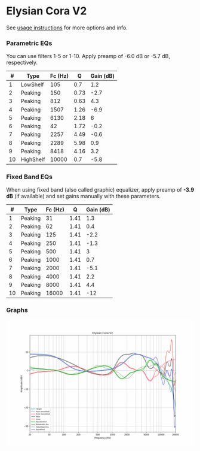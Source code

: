 # Elysian Cora V2
See [usage instructions](https://github.com/jaakkopasanen/AutoEq#usage) for more options and info.

### Parametric EQs
You can use filters 1-5 or 1-10. Apply preamp of -6.0 dB or -5.7 dB, respectively.

|   # | Type      |   Fc (Hz) |    Q |   Gain (dB) |
|-----|-----------|-----------|------|-------------|
|   1 | LowShelf  |       105 | 0.7  |         1.2 |
|   2 | Peaking   |       150 | 0.73 |        -2.7 |
|   3 | Peaking   |       812 | 0.63 |         4.3 |
|   4 | Peaking   |      1507 | 1.26 |        -6.9 |
|   5 | Peaking   |      6130 | 2.18 |         6   |
|   6 | Peaking   |        42 | 1.72 |        -0.2 |
|   7 | Peaking   |      2257 | 4.49 |        -0.6 |
|   8 | Peaking   |      2289 | 5.98 |         0.9 |
|   9 | Peaking   |      8418 | 4.16 |         3.2 |
|  10 | HighShelf |     10000 | 0.7  |        -5.8 |

### Fixed Band EQs
When using fixed band (also called graphic) equalizer, apply preamp of **-3.9 dB** (if available) and set gains manually with these parameters.

|   # | Type    |   Fc (Hz) |    Q |   Gain (dB) |
|-----|---------|-----------|------|-------------|
|   1 | Peaking |        31 | 1.41 |         1.3 |
|   2 | Peaking |        62 | 1.41 |         0.4 |
|   3 | Peaking |       125 | 1.41 |        -2.2 |
|   4 | Peaking |       250 | 1.41 |        -1.3 |
|   5 | Peaking |       500 | 1.41 |         3   |
|   6 | Peaking |      1000 | 1.41 |         0.7 |
|   7 | Peaking |      2000 | 1.41 |        -5.1 |
|   8 | Peaking |      4000 | 1.41 |         2.2 |
|   9 | Peaking |      8000 | 1.41 |         4.4 |
|  10 | Peaking |     16000 | 1.41 |       -12   |

### Graphs
![](./Elysian%20Cora%20V2.png)
